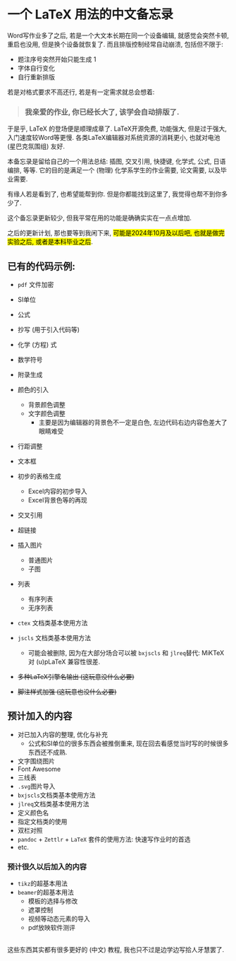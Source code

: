 # 一个 LaTeX 用法的中文备忘录

Word写作业多了之后, 若是一个大文本长期在同一个设备编辑, 就感觉会突然卡顿, 重启也没用, 但是换个设备就恢复了. 而且排版控制经常自动崩溃, 包括但不限于:
* 题注序号突然开始只能生成 1
* 字体自行变化
* 自行重新排版

若是对格式要求不高还行, 若是有一定需求就总会想着: 
> ### **我亲爱的作业, 你已经长大了, 该学会自动排版了.**

于是乎, LaTeX 的登场便是顺理成章了. LaTeX开源免费, 功能强大, 但是过于强大, 入门速度较Word等更慢. 各类LaTeX编辑器对系统资源的消耗更小, 也就对电池 (星巴克氛围组) 友好. 

本备忘录是留给自己的一个用法总结: 插图, 交叉引用, 快捷键, 化学式, 公式, 日语编排, 等等. 它的目的是满足一个 (物理) 化学系学生的作业需要, 论文需要, 以及毕业需要. 

有缘人若是看到了, 也希望能帮到你. 但是你都能找到这里了, 我觉得也帮不到你多少了.

这个备忘录更新较少, 但我平常在用的功能是确确实实在一点点增加.

之后的更新计划, 那也要等到我闲下来, <mark>可能是2024年10月及以后吧, 也就是做完实验之后, 或者是本科毕业之后</mark>.

## 已有的代码示例: 
* `pdf` 文件加密
* SI单位
* 公式
* 抄写 (用于引入代码等)
* 化学 (方程) 式
* 数学符号
* 附录生成
* 颜色的引入  
    * 背景颜色调整
    * 文字颜色调整
        * 主要是因为编辑器的背景色不一定是白色, 左边代码右边内容色差大了眼睛难受
* 行距调整
* 文本框
* 初步的表格生成
    * Excel内容的初步导入
    * Excel背景色等的再现
* 交叉引用
* 超链接
* 插入图片
    * 普通图片
    * 子图
* 列表
    * 有序列表
    * 无序列表
* `ctex` 文档类基本使用方法
* `jscls` 文档类基本使用方法  
    * 可能会被删除, 因为在大部分场合可以被 `bxjscls` 和 `jlreq`替代: MiKTeX 对 (u)pLaTeX 兼容性很差.

* ~~多种LaTeX引擎名输出 (这玩意没什么必要)~~
* ~~脚注样式加强 (这玩意也没什么必要)~~

## 预计加入的内容
* 对已加入内容的整理, 优化与补充
    * 公式和SI单位的很多东西会被推倒重来, 现在回去看感觉当时写的时候很多东西还不成熟.
* 文字围绕图片
* Font Awesome
* 三线表
* `.svg`图片导入
* `bxjscls`文档类基本使用方法
* `jlreq`文档类基本使用方法
* 定义颜色名
* 指定文档类的使用
* 双栏对照
* `pandoc` + `Zettlr` + `LaTeX` 套件的使用方法: 快速写作业时的首选
* etc.
### 预计很久以后加入的内容
* `tikz`的超基本用法
* `beamer`的超基本用法
    * 模板的选择与修改
    * 遮罩控制
    * 视频等动态元素的导入
    * pdf放映软件测评

##
这些东西其实都有很多更好的 (中文) 教程, 我也只不过是边学边写拾人牙慧罢了. 
